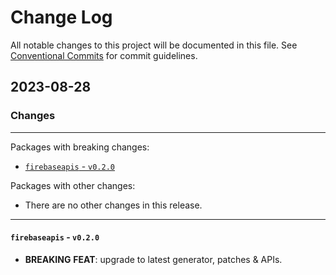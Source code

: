# Change Log

All notable changes to this project will be documented in this file.
See [Conventional Commits](https://conventionalcommits.org) for commit guidelines.

## 2023-08-28

### Changes

---

Packages with breaking changes:

 - [`firebaseapis` - `v0.2.0`](#firebaseapis---v020)

Packages with other changes:

 - There are no other changes in this release.

---

#### `firebaseapis` - `v0.2.0`

 - **BREAKING** **FEAT**: upgrade to latest generator, patches & APIs.

